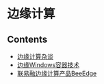 边缘计算
======

## Contents

* [边缘计算杂谈](edge-computing.md)
* [边缘Windows容器技术](edge-windows-container/README.md)  
* [联易融边缘计算产品BeeEdge](beeedge/README.md)